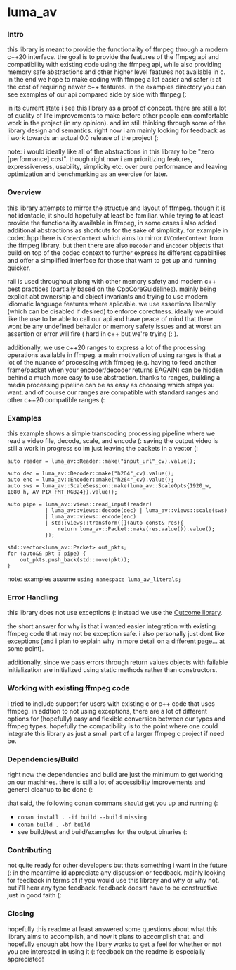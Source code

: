 # luma_av

### Intro

this library is meant to provide the functionality of ffmpeg through a modern c++20 interface. the goal is to provide the features of the ffmpeg api and compatibility with existing code using the ffmpeg api, while also providing memory safe abstractions and other higher level features not available in c. in the end we hope to make coding with ffmpeg a lot easier and safer (: at the cost of requiring newer c++ features. in the examples directory you can see examples of our api compared side by side with ffmpeg (:

in its current state i see this library as a proof of concept. there are still a lot of quality of life improvements to make before other people can comfortable work in the project (in my opinion). and im still thinking through some of the library design and semantics. right now i am mainly looking for feedback as i work towards an actual 0.0 release of the project (:

note: i would ideally like all of the abstractions in this library to be "zero [performance] cost". though right now i am prioritizing features, expressiveness, usability, simplicity etc. over pure performance and leaving optimization and benchmarking as an exercise for later.

### Overview

this library attempts to mirror the structue and layout of ffmpeg. though it is not identacle, it should hopefully at least be familiar. while trying to at least provide the functionality available in ffmpeg, in some cases i also added additional abstractions as shortcuts for the sake of simplicity. for example in codec.hpp there is `CodecContext` which aims to mirror `AVCodecContext` from the ffmpeg library. but then there are also `Decoder` and `Encoder` objects that build on top of the codec context to further express its different capabiltiies and offer a simplified interface for those that want to get up and running quicker.

raii is used throughout along with other memory safety and modern c++ best practices (partially based on the [CppCoreGuidelines](https://isocpp.github.io/CppCoreGuidelines/CppCoreGuidelines)). mainly being explicit abt ownership and object invariants and trying to use modern idiomatic language features where aplicable. we use assertions liberally (which can be disabled if desired) to enforce corectness. ideally we would like the use to be able to call our api and have peace of mind that there wont be any undefined behavior or memory safety issues and at worst an assertion or error will fire ( hard in c++ but we're trying (: ).

additionally, we use c++20 ranges to express a lot of the processing operations available in ffmpeg. a main motivation of using ranges is that a lot of the nuance of processing with ffmpeg (e.g. having to feed another frame/packet when your encoder/decoder returns EAGAIN) can be hidden behind a much more easy to use abstraction. thanks to ranges, building a media processing pipeline can be as easy as choosing which steps you want. and of course our ranges are compatible with standard ranges and other c++20 compatible ranges (:

### Examples

this example shows a simple transcoding processing pipeline where we read a video file, decode, scale, and encode (:
saving the output video is still a work in progress so im just leaving the packets in a vector (:
```
auto reader = luma_av::Reader::make("input_url"_cv).value();

auto dec = luma_av::Decoder::make("h264"_cv).value();
auto enc = luma_av::Encoder::make("h264"_cv).value();
auto sws = luma_av::ScaleSession::make(luma_av::ScaleOpts{1920_w, 1080_h, AV_PIX_FMT_RGB24}).value();

auto pipe = luma_av::views::read_input(reader) 
            | luma_av::views::decode(dec) | luma_av::views::scale(sws) 
            | luma_av::views::encode(enc) 
            | std::views::transform([](auto const& res){
                return luma_av::Packet::make(res.value()).value();
            });

std::vector<luma_av::Packet> out_pkts;
for (auto&& pkt : pipe) {
    out_pkts.push_back(std::move(pkt));
}
```

note: examples assume `using namespace luma_av_literals;`

###  Error Handling

this library does not use exceptions (: instead we use the [Outcome library](https://ned14.github.io/outcome/). 

the short answer for why is that i wanted easier integration with existing ffmpeg code that may not be exception safe. i also personally just dont like exceptions (and i plan to explain why in more detail on a different page... at some point).

additionally, since we pass errors through return values objects with failable initialization are initialized using static methods rather than constructors.

### Working with existing ffmpeg code

i tried to include support for users with existing c or c++ code that uses ffmpeg. in addtion to not using exceptions, there are a lot of different options for (hopefully) easy and flexible conversion between our types and ffmpeg types. hopefully the compatibility is to the point where one could integrate this library as just a small part of a larger ffmpeg c project if need be.


### Dependencies/Build

right now the dependencies and build are just the minimum to get working on our machines. there is still a lot of accessiblity improvements and generel cleanup to be done (:

that said, the following conan commans `should` get you up and running (:

- ```conan install . -if build --build missing```
- ```conan build . -bf build```
- see build/test and build/examples for the output binaries (:


### Contributing

not quite ready for other developers but thats something i want in the future (: in the meantime id appreciate any discussion or feedback. mainly looking for feedback in terms of if you would use this library and why or why not. but i'll hear any type feedback. feedback doesnt have to be constructive just in good faith (:


### Closing

hopefully this readme at least answered some questions about what this library aims to accomplish, and how it plans to accomplish that. and hopefully enough abt how the libary works to get a feel for whether or not you are interested in using it (: feedback on the readme is especially appreciated!
